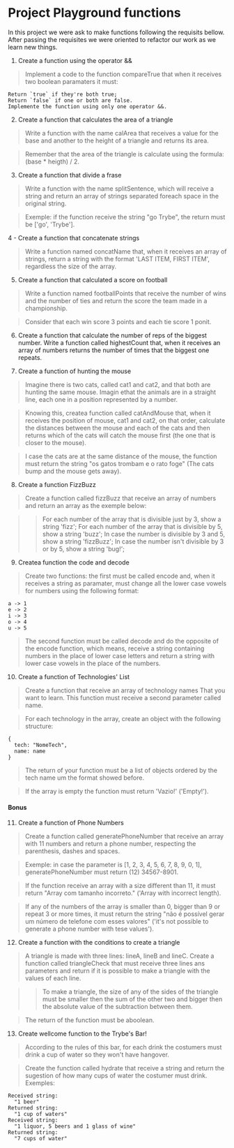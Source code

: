 # Project Playground functions

In this project we were ask to make functions following the requisits bellow. After passing the requisites we were oriented to refactor our work as we learn new things.

1. Create a function using the operator &&

> Implement a code to the function compareTrue that when it receives two boolean paramaters it must:
 ```
Return `true` if they're both true;
Return `false` if one or both are false.
Implemente the function using only one operator &&.
```

2. Create a function that calculates the area of a triangle

> Write a function with the name calArea that receives a value for the base and another to the height of a triangle and returns its area.

> Remember that the area of the triangle is calculate using the formula: (base * heigth) / 2.

3. Create a function that divide a frase

> Write a function with the name splitSentence, which will receive a string and return an array of strings separated foreach space in the original string.

> Exemple: if the function receive the string "go Trybe", the return must be ['go', 'Trybe'].

4 - Create a function that concatenate strings

> Write a function named concatName that, when it receives an array of strings, return a string with the format 'LAST ITEM, FIRST ITEM', regardless the size of the array.

5. Create a function that calculated a score on football

> Write a function named footballPoints that receive the number of wins and the number of ties and return the score the team made in a championship.

> Consider that each win score 3 points and each tie score 1 ponit.

6. Create a function that calculate the number of reps of the biggest number. Write a function called highestCount that, when it receives an array of numbers returns the number of times that the biggest one repeats.

7. Create a function of hunting the mouse

> Imagine there is two cats, called cat1 and cat2, and that both are hunting the same mouse. Imagin ethat the animals are in a straight line, each one in a position represented by a number.

> Knowing this, createa function called catAndMouse that, when it receives the position of mouse, cat1 and cat2, on that order, calculate the distances between the mouse and each of the cats and then returns which of the cats will catch the mouse first (the one that is closer to the mouse).

> I case the cats are at the same distance of the mouse, the function must return the string "os gatos trombam e o rato foge" (The cats bump and the mouse gets away).

8. Create a function FizzBuzz

> Create a function called fizzBuzz that receive an array of numbers and return an array as the exemple below:

  >> For each number of the array that is divisible just by 3, show a string 'fizz';
  >> For each number of the array that is divisible by 5, show a string 'buzz';
  >> In case the number is divisible by 3 and 5, show a string 'fizzBuzz';
  >> In case the number isn't divisible by 3 or by 5, show a string 'bug!';

9. Createa function the code and decode

> Create two functions: the first must be called encode and, when it receives a string as paramater, must change all the lower case vowels for numbers using the following format:

```
a -> 1
e -> 2
i -> 3
o -> 4
u -> 5
```

> The second function must be called decode and do the opposite of the encode function, which means, receive a string containing numbers in the place of lower case letters and return a string with lower case vowels in the place of the numbers.

10. Create a function of Technologies' List

> Create a function that receive an array of technology names That you want to learn. This function must receive a second parameter called name.

> For each technology in the array, create an object with the following structure:

```
{
  tech: "NomeTech",
  name: name
}
```

> The return of your function must be a list of objects ordered by the tech name um the format showed before.

> If the array is empty the function must return 'Vazio!' ('Empty!').

#### Bonus

11. Create a function of Phone Numbers

> Create a function called generatePhoneNumber that receive an array with 11 numbers and return a phone number, respecting the parenthesis, dashes and spaces.

> Exemple: in case the parameter is [1, 2, 3, 4, 5, 6, 7, 8, 9, 0, 1], generatePhoneNumber must return (12) 34567-8901.

> If the function receive an array with a size different than 11, it must return "Array com tamanho incorreto." ('Array with incorrect length).

> If any of the numbers of the array is smaller than 0, bigger than 9 or repeat 3 or more times, it must return the string "não é possível gerar um número de telefone com esses valores" ('it's not possible to generate a phone number with tese values').

12. Create a function with the conditions to create a triangle

> A triangle is made with three lines: lineA, lineB and lineC. Create a function called triangleCheck that must receive three lines ans parameters and return if it is possible to make a triangle with the values of each line.

  >> To make a triangle, the size of any of the sides of the triangle must be smaller then the sum of the other two and bigger then the absolute value of the subtraction between them.

> The return of the function must be aboolean.

13. Create wellcome function to the Trybe's Bar!

> According to the rules of this bar, for each drink the costumers must drink a cup of water so they won't have hangover.

> Create the function called hydrate that receive a string and return the sugestion of how many cups of water the costumer must drink. Exemples:

```
Received string:
  "1 beer"
Returned string:
  "1 cup of waters"
Received string:
  "1 liquor, 5 beers and 1 glass of wine"
Returned string:
  "7 cups of water"
```
